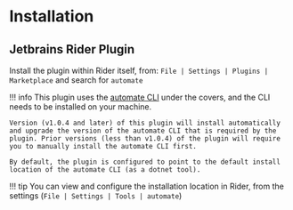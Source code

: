 # Installation

## Jetbrains Rider Plugin

<div id="plugin" style="float: right"></div>
<script src="https://plugins.jetbrains.com/assets/scripts/mp-widget.js"></script>
<script>
  MarketplaceWidget.setupMarketplaceWidget('install', 19421, "#plugin");
</script>

Install the plugin within Rider itself, from: `File | Settings | Plugins | Marketplace` and search for `automate`

!!! info
    This plugin uses the [automate CLI](installation.md) under the covers, and the CLI needs to be installed on your machine. 

    Version (v1.0.4 and later) of this plugin will install automatically and upgrade the version of the automate CLI that is required by the plugin. Prior versions (less than v1.0.4) of the plugin will require you to manually install the automate CLI first.
    
    By default, the plugin is configured to point to the default install location of the automate CLI (as a dotnet tool). 

!!! tip
    You can view and configure the installation location in Rider, from the settings (`File | Settings | Tools | automate`)
